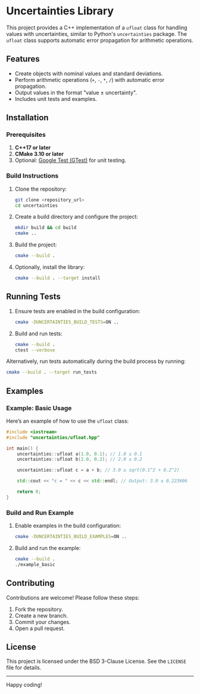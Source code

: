 # Uncertainties Library

This project provides a C++ implementation of a `ufloat` class for handling values with uncertainties, similar to Python's `uncertainties` package. The `ufloat` class supports automatic error propagation for arithmetic operations.

## Features

- Create objects with nominal values and standard deviations.
- Perform arithmetic operations (`+`, `-`, `*`, `/`) with automatic error propagation.
- Output values in the format "value ± uncertainty".
- Includes unit tests and examples.

## Installation

### Prerequisites

1. **C++17 or later**
2. **CMake 3.10 or later**
3. Optional: [Google Test (GTest)](https://github.com/google/googletest) for unit testing.

### Build Instructions

1. Clone the repository:
   ```bash
   git clone <repository_url>
   cd uncertainties
   ```

2. Create a build directory and configure the project:
   ```bash
   mkdir build && cd build
   cmake ..
   ```

3. Build the project:
   ```bash
   cmake --build .
   ```

4. Optionally, install the library:
   ```bash
   cmake --build . --target install
   ```

## Running Tests

1. Ensure tests are enabled in the build configuration:
   ```bash
   cmake -DUNCERTAINTIES_BUILD_TESTS=ON ..
   ```

2. Build and run tests:
   ```bash
   cmake --build .
   ctest --verbose
   ```

Alternatively, run tests automatically during the build process by running:
```bash
cmake --build . --target run_tests
```

## Examples

### Example: Basic Usage

Here’s an example of how to use the `ufloat` class:

```cpp
#include <iostream>
#include "uncertainties/ufloat.hpp"

int main() {
    uncertainties::ufloat a(1.0, 0.1); // 1.0 ± 0.1
    uncertainties::ufloat b(2.0, 0.2); // 2.0 ± 0.2

    uncertainties::ufloat c = a + b; // 3.0 ± sqrt(0.1^2 + 0.2^2)

    std::cout << "c = " << c << std::endl; // Output: 3.0 ± 0.223606

    return 0;
}
```

### Build and Run Example

1. Enable examples in the build configuration:
   ```bash
   cmake -DUNCERTAINTIES_BUILD_EXAMPLES=ON ..
   ```

2. Build and run the example:
   ```bash
   cmake --build .
   ./example_basic
   ```

## Contributing

Contributions are welcome! Please follow these steps:

1. Fork the repository.
2. Create a new branch.
3. Commit your changes.
4. Open a pull request.

## License

This project is licensed under the BSD 3-Clause License. See the `LICENSE` file for details.

---

Happy coding!

